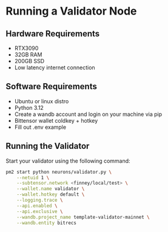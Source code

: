# Running a Validator Node

## Hardware Requirements

- RTX3090
- 32GB RAM
- 200GB SSD
- Low latency internet connection

## Software Requirements

- Ubuntu or linux distro
- Python 3.12
- Create a wandb account and login on your machine via pip
- Bittensor wallet coldkey + hotkey
- Fill out .env example

## Running the Validator

Start your validator using the following command:

```bash
pm2 start python neurons/validator.py \
    --netuid 1 \
    --subtensor.network <finney/local/test> \
    --wallet.name validator \
    --wallet.hotkey default \
    --logging.trace \
    --api.enabled \
    --api.exclusive \
    --wandb.project_name template-validator-mainnet \
    --wandb.entity bitrecs
```